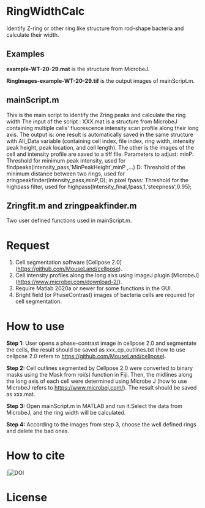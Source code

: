 # RingWidthCalc
Identify Z-ring or other ring like structure from rod-shape bacteria and calculate their width.

## Examples
**example-WT-20-29.mat** is the structure from MicrobeJ.

**RingImages-example-WT-20-29.tif** is the output images of mainScript.m.

## mainScript.m
This is the main script to identify the Zring peaks and calculate the ring width
The input of the script :
XXX.mat is a structure from MicrobeJ containing multiple cells' fluorescence intensity scan profile along their long axis.
The output is:
one result is automatically saved in the same structure with All_Data variable (containing cell index, file index, ring width, intensity peak height, peak location, and cell length).
The other is the images of the cell and intensity profile are saved to a tiff file.
Parameters to adjust:
minP: Threshold for minimum peak intensity, used for findpeaks(Intensity_pass,'MinPeakHeight',minP ,...)
D: Threshold of the minimum distance between two rings, used for zringpeakfinder(Intensity_pass,minP,D); in pixel
fpass: Threshold for the highpass filter, used for highpass(Intensity_final,fpass,1,'steepness',0.95);

## Zringfit.m and zringpeakfinder.m
Two user defined functions used in mainScript.m.

# Request
  1. Cell segmentation software [Cellpose 2.0] (https://github.com/MouseLand/cellpose).
  2. Cell intensity profiles along the long aixs using imageJ plugin [MicrobeJ] (https://www.microbej.com/download-2/).
  3. Require Matlab 2020a or newer for some functions in the GUI.
  4. Bright field (or PhaseContrast) images of bacteria cells are required for cell segmentation.

 # How to use
 **Step 1:** User opens a phase-contrast image in cellpose 2.0 and segmentate the cells, the result should be saved as xxx_cp_outlines.txt (how to use cellpose 2.0 refers to https://github.com/MouseLand/cellpose).
 
 **Step 2:** Cell outlines segmented by Cellpose 2.0 were converted to binary masks using the Mask from roi(s) function in Fiji. Then, the midlines along the long axis of each cell were determined using Microbe J (how to use MicrobeJ refers to https://www.microbej.com/). The result should be saved as xxx.mat.
 
 **Step 3:** Open mainScript.m in MATLAB and run it.Select the data from MicrobeJ, and the ring width will be calculated.
 
 **Step 4:** According to the images from step 3, choose the well defined rings and delete the bad ones.

 # How to cite
[![DOI](    )

# License
